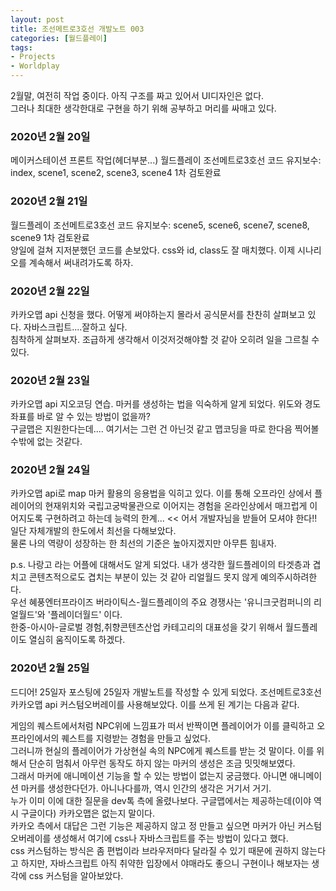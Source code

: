 ```yaml
---
layout: post
title: 조선메트로3호선 개발노트 003
categories: [월드플레이]
tags: 
- Projects
- Worldplay
---
```


 2월말, 여전히 작업 중이다. 아직 구조를 짜고 있어서 UI디자인은 없다. 
 <br>그러나 최대한 생각한대로 구현을 하기 위해 공부하고 머리를 싸매고 있다.
 
 ### 2020년 2월 20일
 
 메이커스테이션 프론트 작업(헤더부분...)
 월드플레이 조선메트로3호선 코드 유지보수: index, scene1, scene2, scene3, scene4 1차 검토완료
 
 ### 2020년 2월 21일
 
 월드플레이 조선메트로3호선 코드 유지보수: scene5, scene6, scene7, scene8, scene9 1차 검토완료
 <br>양일에 걸쳐 지저분했던 코드를 손보았다. css와 id, class도 잘 매치했다. 이제 시나리오를 계속해서 써내려가도록 하자.
 
 ### 2020년 2월 22일
 
 카카오맵 api 신청을 했다. 어떻게 써야하는지 몰라서 공식문서를 찬찬히 살펴보고 있다. 자바스크립트....잘하고 싶다. 
 <br>침착하게 살펴보자. 조급하게 생각해서 이것저것해야할 것 같아 오히려 일을 그르칠 수 있다.
 
 ### 2020년 2월 23일 
 
 카카오맵 api 지오코딩 연습. 마커를 생성하는 법을 익숙하게 알게 되었다. 위도와 경도 좌표를 바로 알 수 있는 방법이 없을까? 
 <br>구글맵은 지원한다는데.... 여기서는 그런 건 아닌것 같고 맵코딩을 따로 한다음 찍어볼 수밖에 없는 것같다.
 
 ### 2020년 2월 24일
 
 카카오맵 api로 map 마커 활용의 응용법을 익히고 있다. 이를 통해 오프라인 상에서 플레이어의 현재위치와 국립고궁박물관으로 이어지는 경험을 온라인상에서 매끄럽게 이어지도록 구현하려고 하는데 능력의 한계... << 어서 개발자님을 받들어 모셔야 한다!! <br>일단 자체개발의 한도에서 최선을 다해보았다. <br> 물론 나의 역량이 성장하는 한 최선의 기준은 높아지겠지만 아무튼 힘내자.
 
 p.s. 나랑고 라는 어플에 대해서도 알게 되었다. 내가 생각한 월드플레이의 타겟층과 겹치고 콘텐츠적으로도 겹치는 부분이 있는 것 같아 리얼월드 못지 않게 예의주시하려한다. <br>우선 혜풍엔터프라이즈 버라이틱스-월드플레이의 주요 경쟁사는 '유니크굿컴퍼니의 리얼월드'와 '플레이더월드' 이다. 
 <br>한중-아시아-글로벌 경험,취향콘텐츠산업 카테고리의 대표성을 갖기 위해서 월드플레이도 열심히 움직이도록 하겠다.
 
 ### 2020년 2월 25일
 
 드디어! 25일자 포스팅에 25일자 개발노트를 작성할 수 있게 되었다. 
 조선메트로3호선 카카오맵 api 커스텀오버레이를 사용해보았다.
 이를 쓰게 된 계기는 다음과 같다. 
 
 게임의 퀘스트에서처럼 NPC위에 느낌표가 떠서 반짝이면 플레이어가 이를 클릭하고 오프라인에서의 퀘스트를 지령받는 경험을 만들고 싶었다. 
 <br>그러니까 현실의 플레이어가 가상현실 속의 NPC에게 퀘스트를 받는 것 말이다. 이를 위해서 단순히 멈춰서 아무런 동작도 하지 않는 마커의 생성은 조금 밋밋해보였다.
 <br>그래서 마커에 애니메이션 기능을 할 수 있는 방법이 없는지 궁금했다. 아니면 애니메이션 마커를 생성한다던가. 아니나다를까, 역시 인간의 생각은 거기서 거기. 
 <br>누가 이미 이에 대한 질문을 dev톡 측에 올렸나보다. 구글맵에서는 제공하는데(이야 역시 구글이다) 카카오맵은 없는지 말이다.
 <br>카카오 측에서 대답은 그런 기능은 제공하지 않고 정 만들고 싶으면 마커가 아닌 커스텀 오버레이를 생성해서 여기에 css나 자바스크립트를 주는 방법이 있다고 했다.  <br>css 커스텀하는 방식은 좀 편법이라 브라우저마다 달라질 수 있기 때문에 권하지 않는다고 하지만, 자바스크립트 아직 취약한 입장에서 야매라도 좋으니 구현이나 해보자는 생각에 css 커스텀을 알아보았다.
 
